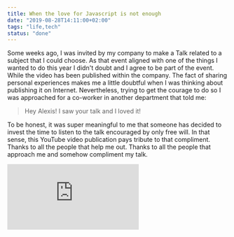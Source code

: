 ```yaml
---
title: When the love for Javascript is not enough
date: "2019-08-28T14:11:00+02:00"
tags: "life,tech"
status: "done"
---
```


Some weeks ago, I was invited by my company to make a Talk related to a subject that I could choose. As that event aligned with one of the things I wanted to do this year I didn't doubt and I agree to be part of the event. While the video has been published within the company. The fact of sharing personal experiences makes me a little doubtful when I was thinking about publishing it on Internet. Nevertheless, trying to get the courage to do so I was approached for a co-worker in another department that told me:

> Hey Alexis! I saw your talk and I loved it!

To be honest, it was super meaningful to me that someone has decided to invest the time to listen to the talk encouraged by only free will. In that sense, this YouTube video publication pays tribute to that compliment. Thanks to all the people that help me out. Thanks to all the people that approach me and somehow compliment my talk.

<iframe class="video" src="https://www.youtube.com/embed/8UV6jztxdJY" frameborder="0" allow="accelerometer; autoplay; encrypted-media; gyroscope; picture-in-picture" allowfullscreen></iframe>
